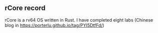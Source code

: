 ## rCore record
rCore is a rv64 OS written in Rust. I have completed eight labs (Chinese blog in https://porterlu.github.io/tag/PYI5DtfFd/)
